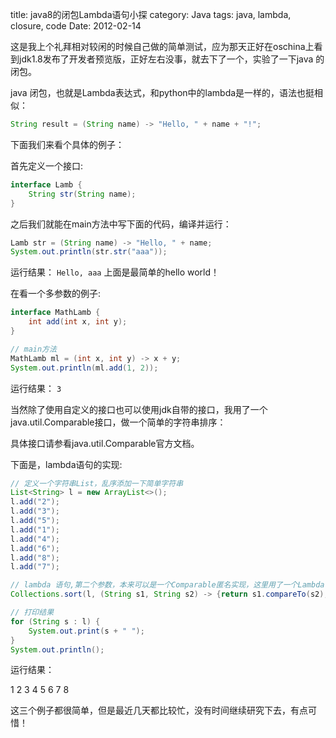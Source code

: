 title: java8的闭包Lambda语句小探
category: Java
tags: java, lambda, closure, code
Date: 2012-02-14

这是我上个礼拜相对较闲的时候自己做的简单测试，应为那天正好在oschina上看到jdk1.8发布了开发者预览版，正好左右没事，就去下了一个，实验了一下java 的闭包。

java 闭包，也就是Lambda表达式，和python中的lambda是一样的，语法也挺相似：

```java
String result = (String name) -> "Hello, " + name + "!";
```


下面我们来看个具体的例子：

首先定义一个接口:

```java
interface Lamb {
    String str(String name);
}
```

之后我们就能在main方法中写下面的代码，编译并运行：

```java
Lamb str = (String name) -> "Hello, " + name;
System.out.println(str.str("aaa"));
```

运行结果：
`Hello, aaa`
上面是最简单的hello world！

在看一个多参数的例子:

```java
interface MathLamb {
    int add(int x, int y);
}

// main方法
MathLamb ml = (int x, int y) -> x + y;
System.out.println(ml.add(1, 2));
```

运行结果：
`3`

当然除了使用自定义的接口也可以使用jdk自带的接口，我用了一个java.util.Comparable<T>接口，做一个简单的字符串排序：

具体接口请参看java.util.Comparable<T>官方文档。

下面是，lambda语句的实现:

```java
// 定义一个字符串List，乱序添加一下简单字符串
List<String> l = new ArrayList<>();
l.add("2");
l.add("3");
l.add("5");
l.add("1");
l.add("4");
l.add("6");
l.add("8");
l.add("7");

// lambda 语句,第二个参数，本来可以是一个Comparable匿名实现，这里用了一个Lambda语句
Collections.sort(l, (String s1, String s2) -> {return s1.compareTo(s2);});

// 打印结果
for (String s : l) {
    System.out.print(s + " ");
}
System.out.println();
```

运行结果：

1 2 3 4 5 6 7 8

这三个例子都很简单，但是最近几天都比较忙，没有时间继续研究下去，有点可惜！
